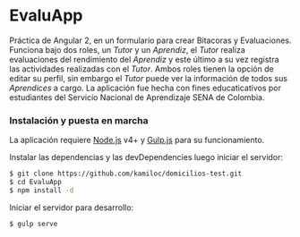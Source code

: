 # EvaluApp

Práctica de Angular 2, en un formulario para crear Bitacoras y Evaluaciones. Funciona bajo dos roles, un *Tutor* y un *Aprendiz*, el *Tutor* realiza evaluaciones del rendimiento del *Aprendiz* y este último a su vez registra las actividades realizadas con el *Tutor*. Ambos roles tienen la opción de editar su perfil, sin embargo el *Tutor* puede ver la información de todos sus *Aprendices* a cargo. La aplicación fue hecha con fines educaticativos por estudiantes del Servicio Nacional de Aprendizaje SENA de Colombia.

### Instalación y puesta en marcha

La aplicación requiere [Node.js](https://nodejs.org/) v4+ y [Gulp.js](http://gulpjs.com/) para su funcionamiento.


Instalar las dependencias y las devDependencies luego iniciar el servidor:

```sh
$ git clone https://github.com/kamiloc/domicilios-test.git
$ cd EvaluApp
$ npm install -d
```
Iniciar el servidor para desarrollo:

```sh
$ gulp serve
```
